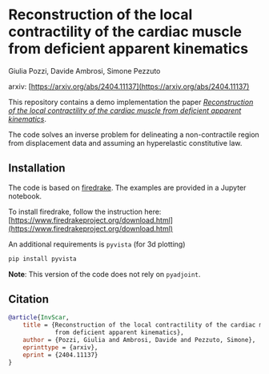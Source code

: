 # Reconstruction of the local contractility of the cardiac muscle from deficient apparent kinematics

Giulia Pozzi, Davide Ambrosi, Simone Pezzuto

arxiv: [https://arxiv.org/abs/2404.11137](https://arxiv.org/abs/2404.11137)

This repository contains a demo implementation the paper [_Reconstruction of the local contractility of the cardiac muscle from deficient apparent kinematics_](#citation).

The code solves an inverse problem for delineating a non-contractile region from displacement data and assuming an hyperelastic constitutive law.

## Installation

The code is based on [firedrake](https://www.firedrakeproject.org). The examples are provided in a Jupyter notebook.

To install firedrake, follow the instruction here: [https://www.firedrakeproject.org/download.html](https://www.firedrakeproject.org/download.html)

An additional requirements is `pyvista` (for 3d plotting)

```bash
pip install pyvista
```

**Note**: This version of the code does not rely on `pyadjoint`.

## Citation

```bibtex
@article{InvScar,
    title = {Reconstruction of the local contractility of the cardiac muscle
             from deficient apparent kinematics},
    author = {Pozzi, Giulia and Ambrosi, Davide and Pezzuto, Simone},
    eprinttype = {arxiv},
    eprint = {2404.11137}
}
```